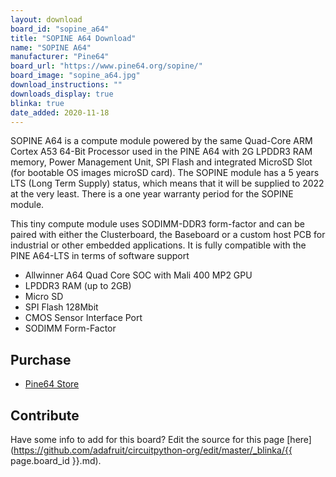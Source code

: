 ```yaml
---
layout: download
board_id: "sopine_a64"
title: "SOPINE A64 Download"
name: "SOPINE A64"
manufacturer: "Pine64"
board_url: "https://www.pine64.org/sopine/"
board_image: "sopine_a64.jpg"
download_instructions: ""
downloads_display: true
blinka: true
date_added: 2020-11-18
---
```


SOPINE A64 is a compute module powered by the same Quad-Core ARM Cortex A53 64-Bit Processor used in the PINE A64 with 2G LPDDR3 RAM memory, Power Management Unit, SPI Flash and integrated MicroSD Slot (for bootable OS images microSD card). The SOPINE module has a 5 years LTS (Long Term Supply) status, which means that it will be supplied to 2022 at the very least. There is a one year warranty period for the SOPINE module.

This tiny compute module uses SODIMM-DDR3 form-factor and can be paired with either the Clusterboard, the Baseboard or a custom host PCB for industrial or other embedded applications. It is fully compatible with the PINE A64-LTS in terms of software support

- Allwinner A64 Quad Core SOC with Mali 400 MP2 GPU
- LPDDR3 RAM (up to 2GB)
- Micro SD
- SPI Flash 128Mbit
- CMOS Sensor Interface Port
- SODIMM Form-Factor

## Purchase
* [Pine64 Store](https://pine64.com/product-category/sopine/)

## Contribute

Have some info to add for this board? Edit the source for this page [here](https://github.com/adafruit/circuitpython-org/edit/master/_blinka/{{ page.board_id }}.md).
